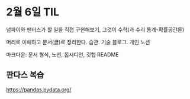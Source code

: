 # 2월 6일 TIL

넘파이와 팬터스가 할 일을 직접 구현해보기, 그것이 수학(과 수리 통계-확률공간론)

머리로 이해하고 문서(글)로 정리한다. 습관. 기술 블로그. 개인 노션

마크다운: 문서 형식, 노션, 옵시디언, 깃헙 README

## 판다스 복습

https://pandas.pydata.org/
